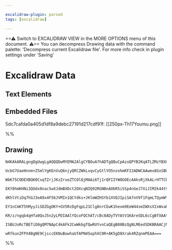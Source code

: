 ```yaml
---

excalidraw-plugin: parsed
tags: [excalidraw]

---
```

==⚠  Switch to EXCALIDRAW VIEW in the MORE OPTIONS menu of this document. ⚠== You can decompress Drawing data with the command palette: 'Decompress current Excalidraw file'. For more info check in plugin settings under 'Saving'


# Excalidraw Data

## Text Elements
## Embedded Files
5dc7cafda0a405d1df8a9debc27191d217cdf91f: [[250px-Th17Youmu.png]]

%%
## Drawing
```compressed-json
N4KAkARALgngDgUwgLgAQQQDwMYEMA2AlgCYBOuA7hADTgQBuCpAzoQPYB2KqATLZMzYBXUtiRoIACyhQ4zZAHoFAc0JRJQgEYA6bGwC2CgF7N6hbEcK4OCtptbErHALRY8RMpWdx8Q1TdIEfARcZgRmBShcZQUebQAObQBmGjoghH0EDihmbgBtcDBQMBKIEm4IAEYABVwAcXwAdgBWAFVUkshYRArCfWikflLMbmdKgBY4gAZJgE4ANniWocgY

UcbG7UaeHnnm+Z5mlYgKEnVuQ6njyQRCZWkLxqvCyGtlYO5nzohmKFI2ADWCAAwmx8GxSBU/tZmHBcIFsh1SppcNgAcp/kIOMRQeDIRJoRxYfCslAkZAAGaEfD4ADKsA+EkkqI0gXJPz+gIQAHUzpJuJVjr9/kD6TBGehBB52Zj7hxwrk0IKXhA2HDsGo1kqpl9SpjsfLmIrUBwhDShQgEMRuI1KlM9sdGCx2FwleMjiqnaxOAA5ThiAVJfbxWYt

WbK75CODEXBQK0CxqTZrjJKzZrxeZTCOlQjMAAi6Tj1rQFIIYWOGOEcAAksRjXkALrHTTCbEAUWCmWy9ZeRV7kHKEgA+gANYEwIxTRptkcAaU0UFURtp9AAVgBFcbk0rdcToeH/Ki9gC+LybKqIHAB3FN5ovbDR8ZLZYQxypwVrFWaxGwjTwFJjKZcHGKZv0qYgKXiXBZmIBBNGwHhbXDYgeEqP8IPDCl2WYdw9wKTowGzEpKjPY5CGxLAKlwKYI

EKY8hmKHNi3QUdx0nac5wXJdmBXDct2OXcqNIQ92RGNBnAObR5iSSp4nGeJ7XiJIM2k44tVQZx4kSSZZOWFVTmIc40FmRJUI2eJmmDZT5lUlUbjuB43TiGT5hAg4PW+N4JV1AROSBXEIQqABiSoEFC0L2RRNFKyxHEwUCglyCJOEETJN9qTpBk9x+MFyiFPyeT5C58pFBAxQlHLpWOWVJENY0iNVdVNQFHUK0xGs63yc9vgpchMk/NBb3wMiKLE/

dKhlVtiDq7hGJ3eA9x4F56JVMIn1QCYdks+JKlmWZHSYb1XVQJIpiSA7nV9f1FqmLTQymWYgzI/NC3W0t8HLFUW1ijsMlJY0huOKMYyLBMkxTUNmh2faL3I69BrNYb70fZj3s+744DYcicnyXt8IInySimXtus6fHOhM7QzMaCyrJU87+zGSZkkqVz7UOEnSIvUIoFBfR9DUItqixxEEbvb5fnhKAACFyMcDhlFm3sME7UkBvQGp6iaNptwgCkHy

EY1nCmKT5hMyyJiSDZGgOKY+GV5RcDgFqpL21Clg8nrCEwK1hexm9EeW44smIWXsXIxWxaRiWolIKAAEFhLYCgblwZjAZVEPE8PVPmIgA9k/ZIIWwoN6Xzo8BuvzuA4HpWM90Y6AbkyCoiHuNLCgYQgEAoaXUXRfU4rxYKKVHsekQgbARFS6s430elSoC/F0BCsK14nqfhLVue++iwel6hJLiVSjfp+3jIADEMvK7KpTyzvN5nueF65XlDP5NB7d

KR/z/ngqb4qHfa0QxJ5n2yLPDIAAlYQcoFQChAT/cBc8ADyTVYAtV1KAreSDL6cCgBfXAAt8DqU9lgp+uDsi0kIEYG6CCwFQAgfoAAKlgBObdjoQGCBSDu396GMLrnHbOydc4B3FpARBDC55tmxEIlOIQ84FyoHQ7BkiMiyKYQtCog8J44X+DSEcFwoZU1IbosE+AACa3BxizDiDwJIKY9KlCMGwAwStvj0AIEIPcJESgrV4Soxh0DYozQkNokBG

ISBUJoRcTBETiD0gQM7NApC4kAFk2CwWkbgTQwRUYvnCaQEgB80BzQgNLMEedSDKBRAACjMtQXgaEGn1NQCbZoABKdkkCEDKDNPCLR1TcB1NOs0kZvAxltM6XRZRqUX5AlQVAF0ANEYgN6oQhA3SKKFIVm40oWRsm5O4H8LxxxsBECSagY5r4VQcHWUc0gJyVTCCgJePcVzpmdzsKuBA2Aci0luXAdJmTbk5LLh9a5pRUSLMYEwlx+BdldE0RIMI

wRfkunZFPX4BgNE9CjsccEKNuBowhaUfAPN45ophXC0R+AK5gD8Xrak4RZqnmPEAA===
```
%%